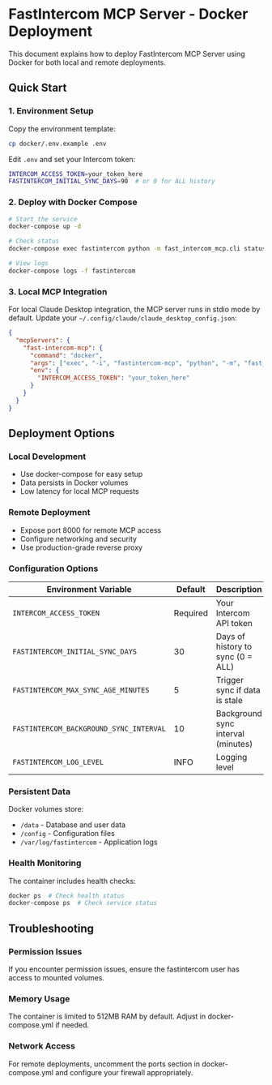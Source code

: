 # FastIntercom MCP Server - Docker Deployment

This document explains how to deploy FastIntercom MCP Server using Docker for both local and remote deployments.

## Quick Start

### 1. Environment Setup

Copy the environment template:
```bash
cp docker/.env.example .env
```

Edit `.env` and set your Intercom token:
```bash
INTERCOM_ACCESS_TOKEN=your_token_here
FASTINTERCOM_INITIAL_SYNC_DAYS=90  # or 0 for ALL history
```

### 2. Deploy with Docker Compose

```bash
# Start the service
docker-compose up -d

# Check status
docker-compose exec fastintercom python -m fast_intercom_mcp.cli status

# View logs
docker-compose logs -f fastintercom
```

### 3. Local MCP Integration

For local Claude Desktop integration, the MCP server runs in stdio mode by default. Update your `~/.config/claude/claude_desktop_config.json`:

```json
{
  "mcpServers": {
    "fast-intercom-mcp": {
      "command": "docker",
      "args": ["exec", "-i", "fastintercom-mcp", "python", "-m", "fast_intercom_mcp.cli", "start"],
      "env": {
        "INTERCOM_ACCESS_TOKEN": "your_token_here"
      }
    }
  }
}
```

## Deployment Options

### Local Development
- Use docker-compose for easy setup
- Data persists in Docker volumes
- Low latency for local MCP requests

### Remote Deployment
- Expose port 8000 for remote MCP access
- Configure networking and security
- Use production-grade reverse proxy

### Configuration Options

| Environment Variable | Default | Description |
|---------------------|---------|-------------|
| `INTERCOM_ACCESS_TOKEN` | Required | Your Intercom API token |
| `FASTINTERCOM_INITIAL_SYNC_DAYS` | 30 | Days of history to sync (0 = ALL) |
| `FASTINTERCOM_MAX_SYNC_AGE_MINUTES` | 5 | Trigger sync if data is stale |
| `FASTINTERCOM_BACKGROUND_SYNC_INTERVAL` | 10 | Background sync interval (minutes) |
| `FASTINTERCOM_LOG_LEVEL` | INFO | Logging level |

### Persistent Data

Docker volumes store:
- `/data` - Database and user data
- `/config` - Configuration files  
- `/var/log/fastintercom` - Application logs

### Health Monitoring

The container includes health checks:
```bash
docker ps  # Check health status
docker-compose ps  # Check service status
```

## Troubleshooting

### Permission Issues
If you encounter permission issues, ensure the fastintercom user has access to mounted volumes.

### Memory Usage
The container is limited to 512MB RAM by default. Adjust in docker-compose.yml if needed.

### Network Access
For remote deployments, uncomment the ports section in docker-compose.yml and configure your firewall appropriately.